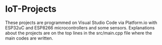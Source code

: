 # IoT-Projects
These projects are programmed on Visual Studio Code via Platform.io with ESP32uC and ESP8266 microcontrollers and some sensors.
Explanations about the projects are on the top lines in the src/main.cpp file where the main codes are written.
